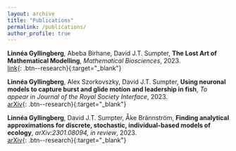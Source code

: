 ```yaml
---
layout: archive
title: "Publications"
permalink: /publications/
author_profile: true
---
```

 **Linnéa Gyllingberg**, Abeba Birhane, David J.T. Sumpter,
**The Lost Art of Mathematical Modelling**,
*Mathematical Biosciences*,
2023.\
[link](https://doi.org/10.1016/j.mbs.2023.109033){: .btn--research}{:target="_blank"}

 **Linnéa Gyllingberg**, Alex Szorkovszky, David J.T. Sumpter,
**Using neuronal models to capture burst and glide motion and leadership in fish**,
*To appear in Journal of the Royal Society Interface*,
2023.\
[arXiv](https://arxiv.org/abs/2304.00727){: .btn--research}{:target="_blank"}


**Linnéa Gyllingberg**, David J.T. Sumpter, Åke Brännström,
**Finding analytical approximations for discrete, stochastic, individual-based models of ecology**,
*arXiv:2301.08094, in review*,
2023.\
[arXiv](https://arxiv.org/abs/2301.08094){: .btn--research}{:target="_blank"}




